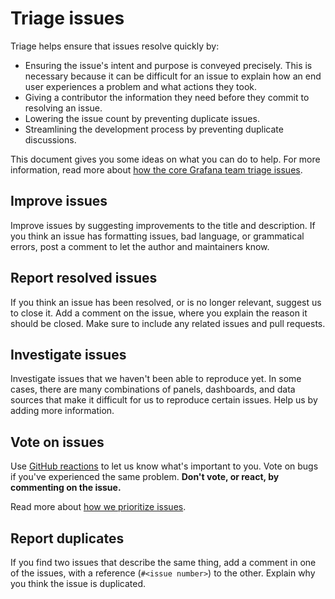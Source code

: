 # Triage issues

Triage helps ensure that issues resolve quickly by:

- Ensuring the issue's intent and purpose is conveyed precisely. This is necessary because it can be difficult for an issue to explain how an end user experiences a problem and what actions they took.
- Giving a contributor the information they need before they commit to resolving an issue.
- Lowering the issue count by preventing duplicate issues.
- Streamlining the development process by preventing duplicate discussions.

This document gives you some ideas on what you can do to help. For more information, read more about [how the core Grafana team triage issues](/ISSUE_TRIAGE.md).

## Improve issues

Improve issues by suggesting improvements to the title and description. If you think an issue has formatting issues, bad language, or grammatical errors, post a comment to let the author and maintainers know.

## Report resolved issues

If you think an issue has been resolved, or is no longer relevant, suggest us to close it. Add a comment on the issue, where you explain the reason it should be closed. Make sure to include any related issues and pull requests.

## Investigate issues

Investigate issues that we haven't been able to reproduce yet. In some cases, there are many combinations of panels, dashboards, and data sources that make it difficult for us to reproduce certain issues. Help us by adding more information.

## Vote on issues

Use [GitHub reactions](https://help.github.com/en/articles/about-conversations-on-github#reacting-to-ideas-in-comments) to let us know what's important to you. Vote on bugs if you've experienced the same problem. **Don't vote, or react, by commenting on the issue.**

Read more about [how we prioritize issues](https://github.com/grafana/grafana/blob/master/ISSUE_TRIAGE.md#4-prioritization-of-issues).

## Report duplicates

If you find two issues that describe the same thing, add a comment in one of the issues, with a reference (`#<issue number>`) to the other. Explain why you think the issue is duplicated.
